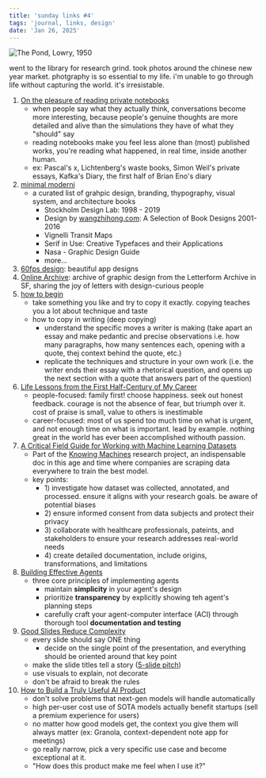 ```yaml
---
title: 'sunday links #4'
tags: 'journal, links, design'
date: 'Jan 26, 2025'
---
```


![The Pond, Lowry, 1950](/images/thepond.jpeg)

went to the library for research grind. took photos around the chinese new year market. photgraphy is so essential to my life. i'm unable to go through life without capturing the world. it's irresistable.

1. [On the pleasure of reading private notebooks](https://wastebook.substack.com/p/on-the-pleasure-of-reading-private)
   - when people say what they actually think, conversations become more interesting, because people's genuine thoughts are more detailed and alive than the simulations they have of what they "should" say
   - reading notebooks make you feel less alone than (most) published works, you're reading what happened, in real time, inside another human.
   - ex: Pascal's x, Lichtenberg's waste books, Simon Weil's private essays, Kafka's Diary, the first half of Brian Eno's diary
2. [minimal moderni](https://minimalmoderni.com)
   - a curated list of grahpic design, branding, thypography, visual system, and architecture books
     - Stockholm Design Lab: 1998 - 2019
     - Design by [wangzhihong.com](https://wangzhihong.com): A Selection of Book Designs 2001-2016
     - Vignelli Transit Maps
     - Serif in Use: Creative Typefaces and their Applications
     - Nasa - Graphic Design Guide
     - more...
3. [60fps design](https://60fps.design): beautiful app designs
4. [Online Archive](https://oa.letterformarchive.org): archive of graphic design from the Letterform Archive in SF, sharing the joy of letters with design-curious people
5. [how to begin](https://www.personalcanon.com/p/how-to-begin)
   - take something you like and try to copy it exactly. copying teaches you a lot about technique and taste
   - how to copy in writing (deep copying)
     - understand the specific moves a writer is making (take apart an essay and make pedantic and precise observations i.e. how many paragraphs, how many sentences each, opening with a quote, thej context behind the quote, etc.)
     - replicate the techniques and structure in your own work (i.e. the writer ends their essay with a rhetorical question, and opens up the next section with a quote that answers part of the question)
6. [Life Lessons from the First Half-Century of My Career](https://cacm.acm.org/opinion/life-lessons-from-the-first-half-century-of-my-career/)
   - people-focused: family first! choose happiness. seek out honest feedback. courage is not the absence of fear, but triumph over it. cost of praise is small, value to others is inestimable
   - career-focused: most of us spend too much time on what is urgent, and not enough time on what is important. lead by example. nothing great in the world has ever been accomplished withouth passion.
7. [A Critical Field Guide for Working with Machine Learning Datasets](https://knowingmachines.org/critical-field-guide)
   - Part of the [Knowing Machines](https://knowingmachines.org) research project, an indispensable doc in this age and time where companies are scraping data everywhere to train the best model.
   - key points:
     - 1\) investigate how dataset was collected, annotated, and processed. ensure it aligns with your research goals. be aware of potential biases
     - 2\) ensure informed consent from data subjects and protect their privacy
     - 3\) collaborate with healthcare professionals, pateints, and stakeholders to ensure your research addresses real-world needs
     - 4\) create detailed documentation, include origins, transformations, and limitations
8. [Building Effective Agents](https://www.anthropic.com/research/building-effective-agents)
   - three core principles of implementing agents
     - maintain **simplicity** in your agent's design
     - prioritize **transparency** by explicitly showing teh agent's planning steps
     - carefully craft your agent-computer interface (ACI) through thorough tool **documentation and testing**
9. [Good Slides Reduce Complexity](https://newsletter.seomba.com/p/good-slides-reduce-complexity)
   - every slide should say ONE thing
     - decide on the single point of the presentation, and everything should be oriented around that key point
   - make the slide titles tell a story ([5-slide pitch](https://newsletter.seomba.com/p/presenting-to-the-ceo-in-5-slides))
   - use visuals to explain, not decorate
   - don't be afraid to break the rules
10. [How to Build a Truly Useful AI Product](https://every.to/thesis/how-to-build-a-truly-useful-ai-product?curius=1573)
    - don't solve problems that next-gen models will handle automatically
    - high per-user cost use of SOTA models actually benefit startups (sell a premium experience for users)
    - no matter how good models get, the context you give them will always matter (ex: Granola, context-dependent note app for meetings)
    - go really narrow, pick a very specific use case and become exceptional at it.
    - "How does this product make me feel when I use it?"
